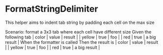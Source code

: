 # FormatStringDelimiter

This helper aims to indent tab string by padding each cell on the max size


Scenario: format a 3x3 tab where each cell have different size
Given the following tab
  | color | value | result |
  | yellow | true | foo |
  | red | true | a big result |
When the formatter is called
Then the result is
  | color  | value | result       |
  | yellow | true  | foo          |
  | red    | true  | a big result |
